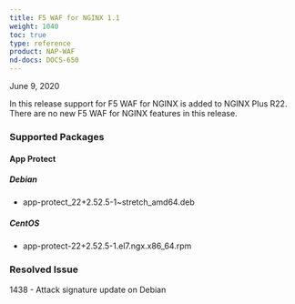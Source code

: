 ```yaml
---
title: F5 WAF for NGINX 1.1
weight: 1040
toc: true
type: reference
product: NAP-WAF
nd-docs: DOCS-650
---
```


June 9, 2020

In this release support for F5 WAF for NGINX is added to NGINX Plus R22. There are no new F5 WAF for NGINX features in this release.

### Supported Packages

#### App Protect

##### Debian

- app-protect_22+2.52.5-1~stretch_amd64.deb

##### CentOS

- app-protect-22+2.52.5-1.el7.ngx.x86_64.rpm


### Resolved Issue

1438 - Attack signature update on Debian

